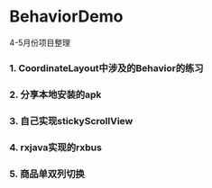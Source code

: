 # BehaviorDemo
4-5月份项目整理
### 1. CoordinateLayout中涉及的Behavior的练习
### 2. 分享本地安装的apk
### 3. 自己实现stickyScrollView
### 4. rxjava实现的rxbus
### 5. 商品单双列切换
